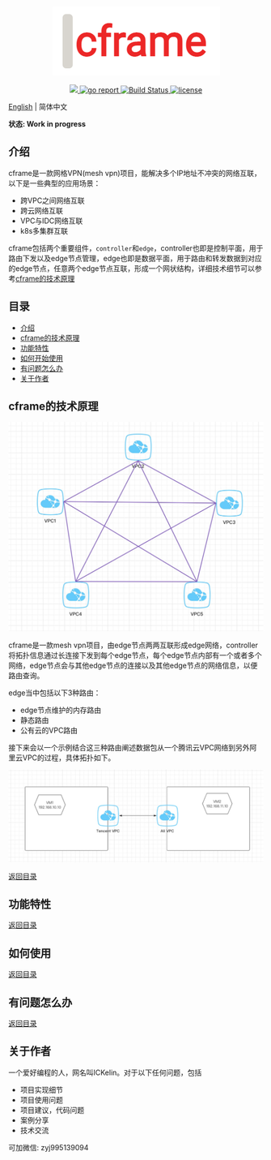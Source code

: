 <p align="center">
  <img src="doc/images/logo.jpg"/>
</p>


<p align="center">
  <a href="">
    <img src="https://img.shields.io/badge/-Go-000?&logo=go">
  </a>
  <a href="https://goreportcard.com/report/github.com/ICKelin/cframe" rel="nofollow">
    <img src="https://goreportcard.com/badge/github.com/ICKelin/cframe" alt="go report">
  </a>

  <a href="https://travis-ci.org/ICKelin/cframe" rel="nofollow">
    <img src="https://travis-ci.org/ICKelin/cframe.svg?branch=master" alt="Build Status">
  </a>
  <a href="https://github.com/ICKelin/cframe/blob/master/LICENSE">
    <img src="https://img.shields.io/github/license/mashape/apistatus.svg" alt="license">
  </a>
</p>

[English](README_EN.md) | 简体中文

**状态: Work in progress**

## 介绍
cframe是一款网格VPN(mesh vpn)项目，能解决多个IP地址不冲突的网络互联，以下是一些典型的应用场景：

- 跨VPC之间网络互联
- 跨云网络互联
- VPC与IDC网络互联
- k8s多集群互联

cframe包括两个重要组件，`controller`和`edge`，controller也即是控制平面，用于路由下发以及edge节点管理，edge也即是数据平面，用于路由和转发数据到对应的edge节点，任意两个edge节点互联，形成一个网状结构，详细技术细节可以参考[cframe的技术原理](#cframe的技术原理)

## 目录
- [介绍](#介绍)
- [cframe的技术原理](#cframe的技术原理)
- [功能特性](#功能特性)
- [如何开始使用](#如何开始使用)
- [有问题怎么办](#有问题怎么办)
- [关于作者](#关于作者)


## cframe的技术原理
![](doc/images/arch.jpg)

cframe是一款mesh vpn项目，由edge节点两两互联形成edge网络，controller将拓扑信息通过长连接下发到每个edge节点，每个edge节点内部有一个或者多个网络，edge节点会与其他edge节点的连接以及其他edge节点的网络信息，以便路由查询。

edge当中包括以下3种路由：

- edge节点维护的内存路由
- 静态路由
- 公有云的VPC路由

接下来会以一个示例结合这三种路由阐述数据包从一个腾讯云VPC网络到另外阿里云VPC的过程，具体拓扑如下。

![](doc/images/demo.jpg)


[返回目录](#目录)

## 功能特性
[返回目录](#目录)

## 如何使用
[返回目录](#目录)

## 有问题怎么办
[返回目录](#目录)

## 关于作者
一个爱好编程的人，网名叫ICKelin。对于以下任何问题，包括

- 项目实现细节
- 项目使用问题
- 项目建议，代码问题
- 案例分享
- 技术交流

可加微信: zyj995139094